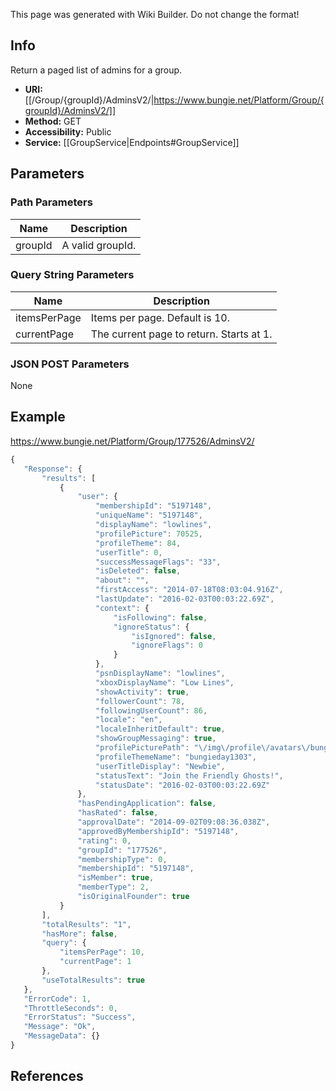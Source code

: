 <span class="wiki-builder">This page was generated with Wiki Builder. Do not change the format!</span>

## Info
Return a paged list of admins for a group.
* **URI:** [[/Group/{groupId}/AdminsV2/|https://www.bungie.net/Platform/Group/{groupId}/AdminsV2/]]
* **Method:** GET
* **Accessibility:** Public
* **Service:** [[GroupService|Endpoints#GroupService]]

## Parameters
### Path Parameters
Name | Description
---- | -----------
groupId | A valid groupId.

### Query String Parameters
Name | Description
---- | -----------
itemsPerPage | Items per page. Default is 10.
currentPage | The current page to return. Starts at 1.

### JSON POST Parameters
None

## Example
https://www.bungie.net/Platform/Group/177526/AdminsV2/
 ```javascript
{
    "Response": {
        "results": [
            {
                "user": {
                    "membershipId": "5197148",
                    "uniqueName": "5197148",
                    "displayName": "lowlines",
                    "profilePicture": 70525,
                    "profileTheme": 84,
                    "userTitle": 0,
                    "successMessageFlags": "33",
                    "isDeleted": false,
                    "about": "",
                    "firstAccess": "2014-07-18T08:03:04.916Z",
                    "lastUpdate": "2016-02-03T00:03:22.69Z",
                    "context": {
                        "isFollowing": false,
                        "ignoreStatus": {
                            "isIgnored": false,
                            "ignoreFlags": 0
                        }
                    },
                    "psnDisplayName": "lowlines",
                    "xboxDisplayName": "Low Lines",
                    "showActivity": true,
                    "followerCount": 78,
                    "followingUserCount": 86,
                    "locale": "en",
                    "localeInheritDefault": true,
                    "showGroupMessaging": true,
                    "profilePicturePath": "\/img\/profile\/avatars\/bungieday_03.jpg",
                    "profileThemeName": "bungieday1303",
                    "userTitleDisplay": "Newbie",
                    "statusText": "Join the Friendly Ghosts!",
                    "statusDate": "2016-02-03T00:03:22.69Z"
                },
                "hasPendingApplication": false,
                "hasRated": false,
                "approvalDate": "2014-09-02T09:08:36.038Z",
                "approvedByMembershipId": "5197148",
                "rating": 0,
                "groupId": "177526",
                "membershipType": 0,
                "membershipId": "5197148",
                "isMember": true,
                "memberType": 2,
                "isOriginalFounder": true
            }
        ],
        "totalResults": "1",
        "hasMore": false,
        "query": {
            "itemsPerPage": 10,
            "currentPage": 1
        },
        "useTotalResults": true
    },
    "ErrorCode": 1,
    "ThrottleSeconds": 0,
    "ErrorStatus": "Success",
    "Message": "Ok",
    "MessageData": {}
}
```

## References
